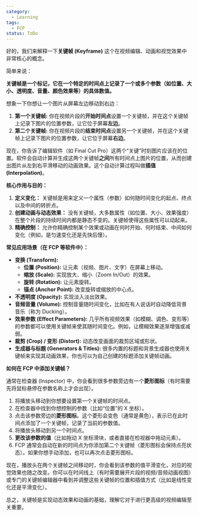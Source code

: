 ```yaml
---
category:
  - Learning
tags:
  - FCP
status: ToDo
---
```

好的，我们来解释一下**关键帧 (Keyframe)** 这个在视频编辑、动画和视觉效果中非常核心的概念。

简单来说：

**关键帧是一个标记，它在一个特定的时间点上记录了一个或多个参数（如位置、大小、透明度、音量、颜色效果等）的具体数值。**

想象一下你想让一个图片从屏幕左边移动到右边：

1.  **第一个关键帧:** 你在视频片段的**开始时间点**设置一个关键帧，并在这个关键帧上记录下图片的位置参数，让它位于屏幕**左边**。
2.  **第二个关键帧:** 你在视频片段的**结束时间点**设置另一个关键帧，并在这个关键帧上记录下图片的位置参数，让它位于屏幕**右边**。

现在，你告诉了编辑软件（如 Final Cut Pro）这两个“关键”时刻图片应该在的位置。软件会自动计算并生成这两个关键帧**之间**所有时间点上图片的位置，从而创建出图片从左到右平滑移动的动画效果。这个自动计算过程叫做**插值 (Interpolation)**。

**核心作用与目的：**

1.  **定义变化：** 关键帧是用来定义一个属性（参数）如何随时间变化的起点、终点以及中间的转折点。
2.  **创建动画与动态效果：** 没有关键帧，大多数属性（如位置、大小、效果强度）在整个片段的持续时间内都是静态不变的。关键帧使得这些属性可以动起来。
3.  **精确控制：** 允许你精确控制某个效果或动画在何时开始、何时结束、中间如何变化（例如，是匀速变化还是先快后慢）。

**常见应用场景（在 FCP 等软件中）：**

*   **变换 (Transform):**
    *   **位置 (Position):** 让元素（视频、图片、文字）在屏幕上移动。
    *   **缩放 (Scale):** 实现放大、缩小（Zoom In/Out）的效果。
    *   **旋转 (Rotation):** 让元素旋转。
    *   **锚点 (Anchor Point):** 改变旋转或缩放的中心点。
*   **不透明度 (Opacity):** 实现淡入淡出效果。
*   **音频音量 (Volume):** 控制音量随时间变化，比如在有人说话时自动降低背景音乐（称为 Ducking）。
*   **效果参数 (Effect Parameters):** 几乎所有视频效果（如模糊、调色、变形等）的参数都可以使用关键帧来使其随时间变化。例如，让模糊效果逐渐增强或减弱。
*   **裁剪 (Crop) / 变形 (Distort):** 动态改变画面的裁剪区域或形状。
*   **生成器与标题 (Generators & Titles):** 很多内置的标题和背景生成器也使用关键帧来实现其动画效果，你也可以为自己创建的标题添加关键帧动画。

**如何在 FCP 中添加关键帧？**

通常在检查器 (Inspector) 中，你会看到很多参数旁边有一个**菱形图标**（有时需要先将鼠标悬停在参数名称上才会出现）。

1.  将播放头移动到你想要设置第一个关键帧的时间点。
2.  在检查器中找到你想控制的参数（比如“位置”的 X 坐标）。
3.  点击该参数旁边的**菱形图标**。这个菱形会变色（通常是黄色），表示已在此时间点添加了一个关键帧，记录了当前的参数值。
4.  将播放头移动到另一个时间点。
5.  **更改该参数的值**（比如拖动 X 坐标滑块，或者直接在检视器中拖动元素）。
6.  FCP 通常会自动在新的时间点为你添加第二个关键帧（菱形图标会保持点亮状态）。如果你想手动添加，也可以再次点击菱形图标。

现在，播放头在两个关键帧之间移动时，你会看到该参数的值平滑变化，对应的视觉效果也随之改变。你可以在时间线上（有时需要展开片段的视频/音频动画视图）或专门的关键帧编辑器中看到并调整这些关键帧的位置和插值方式（比如是线性变化还是平滑变化）。

总之，关键帧是实现动态效果和动画的基础，理解它对于进行更高级的视频编辑至关重要。